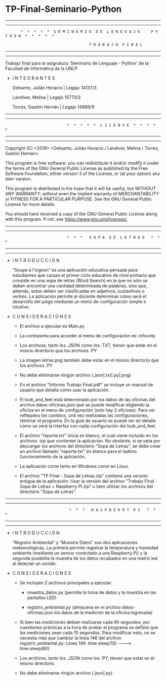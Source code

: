 # TP-Final-Seminario-Python


-------------------------------------------------------------------------------------------------------------
-------------------------------------------------------------------------------------------------------------

           *  *  *  *  *  S E M I N A R I O  D E  L E N G U A J E  -  P Y T H O N  *  *  *  *  *

                                          T R A B A J O  F I N A L

-------------------------------------------------------------------------------------------------------------
-------------------------------------------------------------------------------------------------------------
 Trabajo final para la asignatura 'Seminario de Lenguaje - Python' de la Facultad de Informática de la UNLP 


* I N T E G R A N T E S


    Delsanto, Julián Horacio  |   Legajo 14137/3

    Landivar, Melina          |   Legajo 15773/2

    Torres, Gastón Hernán     |   Legajo 14889/9


-------------------------------------------------------------------------------------------------------------
-------------------------------------------------------------------------------------------------------------

                                *  *  *  *  *  L I C E N S E  *  *  *  *  *

-------------------------------------------------------------------------------------------------------------
-------------------------------------------------------------------------------------------------------------

Copyright (C) <2019>  <Delsanto, Julián Horacio / Landivar, Melina / Torres, Gastón Hernán>

This program is free software: you can redistribute it and/or modify it under the terms of the GNU 
General Public License as published by the Free Software Foundation, either version 3 of the License, or 
(at your option) any later version.

This program is distributed in the hope that it will be useful, but WITHOUT ANY WARRANTY; without even the 
implied warranty of MERCHANTABILITY or FITNESS FOR A PARTICULAR PURPOSE.  See the GNU General Public License 
for more details.

You should have received a copy of the GNU General Public License along with this program.  If not, 
see <https://www.gnu.org/licenses/>.


-------------------------------------------------------------------------------------------------------------
-------------------------------------------------------------------------------------------------------------

                                *  *  *   S O P A  D E  L E T R A S   *  *  *

-------------------------------------------------------------------------------------------------------------
-------------------------------------------------------------------------------------------------------------


* I N T R O D U C C I Ó N

  “Soupe à l'oignon” es una aplicación educativa pensada para estudiantes que cursan el primer ciclo educativo 
  de nivel primario que consiste en una sopa de letras (Word Search) en la que no sólo se deben encontrar una 
  cantidad determinada de palabras, sino que, además, estas deben ser clasificadas en adjetivos, sustantivos o
  verbos.
  La aplicación permite al docente determinar cómo será el desarrollo del juego mediante un menú de configuración 
  simple e intuitivo.


* C O N S I D E R A C I O N E S

  - El archivo a ejecutar es Main.py 

  - La contraseña para acceder al menu de configuración es: infounlp

  - Los archivos, tanto los .JSON como los .TXT, tienen que estar en el mismo directorio que
  los archivos .PY

  - La imagen letras.png también debe estar en el mismo directorio que los archivos .PY

  - No debe eliminarse ningún archivo (.json|.txt|.py|.png)
  
  - En el archivo "Informe Trabajo Final.pdf" se incluye un manual de usuario que detalla cómo usar la
  aplicación.

  - El look_and_feel está determinado por los datos de las oficinas del archivo datos-oficinas.json que
  se puede modificar eligiendo la oficina en el menu de configuración (solo hay 2 oficinas). Para
  ver reflejados los cambios, una vez realizadas las configuraciones, reiniciar el programa. En la
  guía de usuario se puede ver en detalle cómo se verá la interfaz con cada configuración del
  look_and_feel.

  - El archivo "reporte.txt" inicia en blanco, el cual viene incluído en los archivos .zip que contienen
  la aplicación. No obstante, si se opta por descargar los archivos del directorio "Sopa de Letras", se
  debe crear un archivo llamado "reporte.txt" en blanco para el óptimo funcionamiento de la aplicación.
  
  - La aplicación corre tanto en Windows como en Linux.
  
  - El archivo "TP Final - Sopa de Letras.zip" contiene una versión antigua de la aplicación. Usar la
  versión del archivo "Trabajo Final - Sopa de Letras + Raspberry Pi.zip" o bien utilizar los archivos del
  directorio "Sopa de Letras".


-------------------------------------------------------------------------------------------------------------
-------------------------------------------------------------------------------------------------------------

                                 *  *  *   R A S P B E R R Y  P I   *  *  *

-------------------------------------------------------------------------------------------------------------
-------------------------------------------------------------------------------------------------------------

* I N T R O D U C C I Ó N

  “Registro Ambiental” y “Muestra Datos” son dos aplicaciones meteorológicas. La primera permite registrar la 
  temperatura y humedad ambiente (mediante un sensor conectado a una Raspberry Pi) y la segunda posibilita la 
  muestra de los datos recabados en una matriz led al detectar un sonido.


* C O N S I D E R A C I O N E S

  - Se incluyen 2 archivos principales a ejecutar:
     
     - muestra_datos.py (permite la toma de datos y la muestra en las pantallas LED)
     
     - registro_ambiental.py (almacena en el archivo datos-oficinas.json los datos de la
     medición de la oficina ingresada)

  - Si bien las mediciones debían realizarse cada 60 segundos, por cuestiones prácticas a la hora de
  probar el programa se definió que las mediciones sean cada 10 segundos. Para modificar esto, no se
  necesita más que cambiar la línea 146 del archivo registro_ambiental.py:
     Línea 146: time.sleep(10) ---->  time.sleep(60)

  - Los archivos, tanto los .JSON como los .PY, tienen que estar en el mismo directorio.

  - No debe eliminarse ningún archivo (.json|.py)

